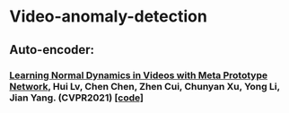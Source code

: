# Video-anomaly-detection

## Auto-encoder: 
### [Learning Normal Dynamics in Videos with Meta Prototype Network](https://arxiv.org/pdf/2104.06689.pdf), Hui Lv, Chen Chen, Zhen Cui, Chunyan Xu, Yong Li, Jian Yang. (CVPR2021) [[code]](https://github.com/ktr-hubrt/MPN/) 
